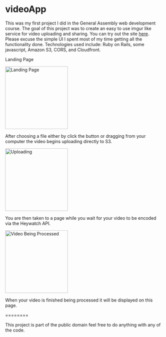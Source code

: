 videoApp
========
This was my first project I did in the General Assembly web development course. The goal of this project was to create an easy to use imgur like service for video uploading and sharing. You can try out the site [here](http://easyvid.heroku.com). Please excuse the simple UI I spent most of my time getting all the functionality done. Technologies used include: Ruby on Rails, some javascript, Amazon S3, CORS, and Cloudfront.
<p>Landing Page</p>
<p><img alt="Landing Page" src="http://i.imgur.com/XOuXwaE.png" width='200px' /></p><p>
After choosing a file either by click the button or dragging from your computer the video begins uploading directly to S3.
</p><p><img alt="Uploading" src="http://i.imgur.com/xLprJ1o.png" width='200px' /></p><p>
You are then taken to a page while you wait for your video to be encoded via the Heywatch API.</p><p>
<img alt="Video Being Processed" src="http://i.imgur.com/7HJqVAf.png" width='200px' /></p>
When your video is finished being processed it will be displayed on this page.

========

This project is part of the public domain feel free to do anything with any of the code.
